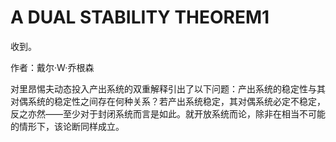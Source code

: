 # A DUAL STABILITY THEOREM1

收到。

作者：戴尔·W·乔根森

对里昂惕夫动态投入产出系统的双重解释引出了以下问题：产出系统的稳定性与其对偶系统的稳定性之间存在何种关系？若产出系统稳定，其对偶系统必定不稳定，反之亦然——至少对于封闭系统而言是如此。就开放系统而论，除非在相当不可能的情形下，该论断同样成立。


